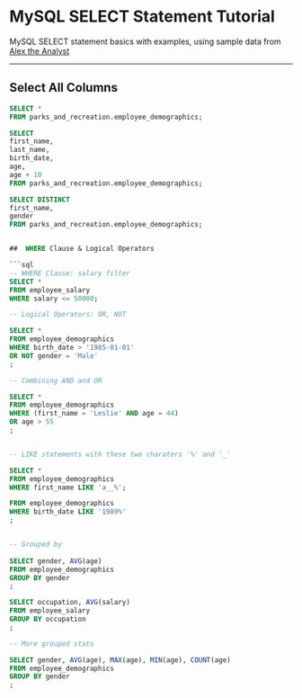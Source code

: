 # MySQL SELECT Statement Tutorial

MySQL SELECT statement basics with examples, using sample data from [Alex the Analyst](https://www.youtube.com/@AlexTheAnalyst)

---

## Select All Columns

```sql
SELECT *
FROM parks_and_recreation.employee_demographics;

SELECT
first_name,
last_name,
birth_date,
age,
age + 10
FROM parks_and_recreation.employee_demographics;

SELECT DISTINCT
first_name,
gender
FROM parks_and_recreation.employee_demographics;


##  WHERE Clause & Logical Operators

```sql
-- WHERE Clause: salary filter
SELECT *
FROM employee_salary
WHERE salary <= 50000;

-- Logical Operators: OR, NOT

SELECT *
FROM employee_demographics
WHERE birth_date > '1985-01-01'
OR NOT gender = 'Male'
;

-- Combining AND and OR

SELECT *
FROM employee_demographics
WHERE (first_name = 'Leslie' AND age = 44)
OR age > 55
;


-- LIKE statements with these two charaters '%' and '_'

SELECT *
FROM employee_demographics
WHERE first_name LIKE 'a__%';

FROM employee_demographics
WHERE birth_date LIKE '1989%'
;


-- Grouped by
 
SELECT gender, AVG(age)
FROM employee_demographics
GROUP BY gender
;

SELECT occupation, AVG(salary)
FROM employee_salary
GROUP BY occupation
;

-- More grouped stats

SELECT gender, AVG(age), MAX(age), MIN(age), COUNT(age)
FROM employee_demographics
GROUP BY gender
;
